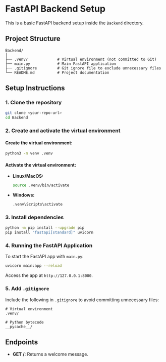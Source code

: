 
# FastAPI Backend Setup

This is a basic FastAPI backend setup inside the `Backend` directory.

## Project Structure

```
Backend/
│
├── .venv/             # Virtual environment (not committed to Git)
├── main.py            # Main FastAPI application
├── .gitignore         # Git ignore file to exclude unnecessary files
└── README.md          # Project documentation
```

## Setup Instructions

### 1. Clone the repository

```bash
git clone <your-repo-url>
cd Backend
```

### 2. Create and activate the virtual environment

#### Create the virtual environment:
```bash
python3 -m venv .venv
```

#### Activate the virtual environment:
- **Linux/MacOS:**
  ```bash
  source .venv/bin/activate
  ```
- **Windows:**
  ```bash
  .venv\Scripts\activate
  ```

### 3. Install dependencies

```bash
python -m pip install --upgrade pip
pip install "fastapi[standard]" uvicorn
```

### 4. Running the FastAPI Application

To start the FastAPI app with `main.py`:

```bash
uvicorn main:app --reload
```

Access the app at `http://127.0.0.1:8000`.

### 5. Add `.gitignore`

Include the following in `.gitignore` to avoid committing unnecessary files:

```
# Virtual environment
.venv/

# Python bytecode
__pycache__/
```

## Endpoints

- **GET /**: Returns a welcome message.
